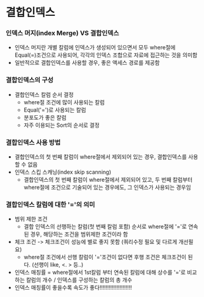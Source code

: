 # 결합인덱스

### 인덱스 머지(index Merge) VS 결합인덱스

- 인덱스 머지란 개별 칼럼에 인덱스가 생성되어 있으면서 모두 where절에 Equal(=)조건으로 사용되어, 각각의 인덱스 조합으로 자료에 접근하는 것을 의미함
- 일반적으로 결합인덱스를 사용할 경우, 좋은 액세스 경로를 제공함



### 결합인덱스의 구성

- 결합인덱스 칼럼 순서 결정
  - where절 조건에 많이 사용되는 칼럼
  - Equal('=')로 사용되는 칼럼
  - 분포도가 좋은 칼럼
  - 자주 이용되는 Sort의 순서로 결정



### 결합인덱스 사용 방법

- 결합인덱스의 첫 번째 칼럼이 where절에서 제외되어 있는 경우, 결합인덱스를 사용할 수 없음
- 인덱스 스킵 스캐닝(index skip scanning)
  - 결합인덱스의 첫 번째 칼럼이 where절에서 제외되어 있고, 두 번째 칼럼부터 where절에 조건으로 기술되어 있는 경우에도, 그 인덱스가 사용되는 경우임



### 결합인덱스 칼럼에 대한 '='의 의미

- 범위 제한 조건
  - 결합 인덱스의 선행하는 칼럼(첫 번째 칼럼 포함) 순서로 where절에 '='로 연속된 경우, 해당하는 조건을 범위제한 조건이라 함
- 체크 조건 -> 체크조건이 성능에 별로 좋지 못함 (쿼리수정 필요 및 다르게 개선필요)
  - where절 조건에서 선행 칼럼이 '='조건이 없다면 후행 조건은 체크조건이 된다. (선행이 like, <. > 등..)
- 인덱스 매칭률 = where절에서 1st칼럼 부터 연속된 칼럼에 대해 상수를 '='로 비교하는 칼럼의 개수 / 인덱스를 구성하는 칼럼의 총 개수
- 인덱스 매칭률이 좋을수록 속도가 좋다!!!!!!!!!!!!!!!!!!!!!